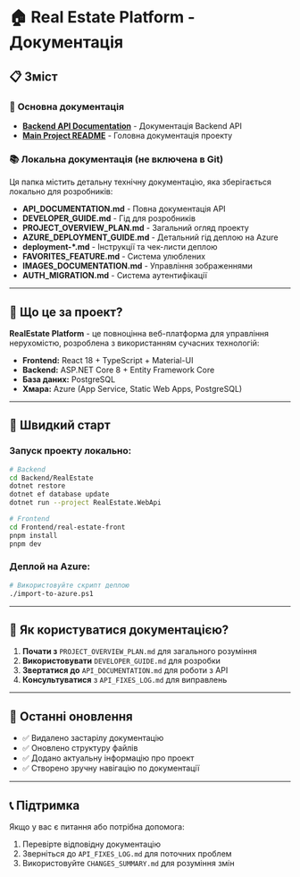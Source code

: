 # 🏠 Real Estate Platform - Документація

## 📋 Зміст

### 🚀 **Основна документація**

- [**Backend API Documentation**](../Backend/RealEstate/README.md) - Документація Backend API
- [**Main Project README**](../README.md) - Головна документація проекту

### 📚 **Локальна документація** (не включена в Git)

Ця папка містить детальну технічну документацію, яка зберігається локально для розробників:

- **API_DOCUMENTATION.md** - Повна документація API
- **DEVELOPER_GUIDE.md** - Гід для розробників
- **PROJECT_OVERVIEW_PLAN.md** - Загальний огляд проекту
- **AZURE_DEPLOYMENT_GUIDE.md** - Детальний гід деплою на Azure
- **deployment-\*.md** - Інструкції та чек-листи деплою
- **FAVORITES_FEATURE.md** - Система улюблених
- **IMAGES_DOCUMENTATION.md** - Управління зображеннями
- **AUTH_MIGRATION.md** - Система аутентифікації

---

## 🎯 **Що це за проект?**

**RealEstate Platform** - це повноцінна веб-платформа для управління нерухомістю, розроблена з використанням сучасних технологій:

- **Frontend:** React 18 + TypeScript + Material-UI
- **Backend:** ASP.NET Core 8 + Entity Framework Core
- **База даних:** PostgreSQL
- **Хмара:** Azure (App Service, Static Web Apps, PostgreSQL)

---

## 🚀 **Швидкий старт**

### Запуск проекту локально:

```bash
# Backend
cd Backend/RealEstate
dotnet restore
dotnet ef database update
dotnet run --project RealEstate.WebApi

# Frontend
cd Frontend/real-estate-front
pnpm install
pnpm dev
```

### Деплой на Azure:

```bash
# Використовуйте скрипт деплою
./import-to-azure.ps1
```

---

## 📖 **Як користуватися документацією?**

1. **Почати з** `PROJECT_OVERVIEW_PLAN.md` для загального розуміння
2. **Використовувати** `DEVELOPER_GUIDE.md` для розробки
3. **Звертатися до** `API_DOCUMENTATION.md` для роботи з API
4. **Консультуватися** з `API_FIXES_LOG.md` для виправлень

---

## 🔄 **Останні оновлення**

- ✅ Видалено застарілу документацію
- ✅ Оновлено структуру файлів
- ✅ Додано актуальну інформацію про проект
- ✅ Створено зручну навігацію по документації

---

## 📞 **Підтримка**

Якщо у вас є питання або потрібна допомога:

1. Перевірте відповідну документацію
2. Зверніться до `API_FIXES_LOG.md` для поточних проблем
3. Використовуйте `CHANGES_SUMMARY.md` для розуміння змін
